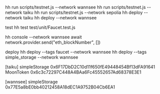 hh run scripts/testnet.js --network wannsee
hh run scripts/testnet.js --network taiku
hh run scripts/testnet.js --network sepolia
hh deploy --network taiku
hh deploy --network wannsee

test
hh test test/unit/Faucet.test.js

hh console --network wannsee
await network.provider.send("eth_blockNumber", [])

deploy
hh deploy --tags faucet --network wannsee
hh deploy --tags simple_storage --network wannsee

[taiku]
simpleStorage
0x6F17DbD2C10d11f650fE49448454Bf13dFA91641
MoonToken
0x6c3c72297C448A4BAa6Fc45552657Ad68378E3E1

[wannsee]
simpleStorage
0x77E5a8bE0bb40212458A18dEC1A9752B04Cb6EA1
